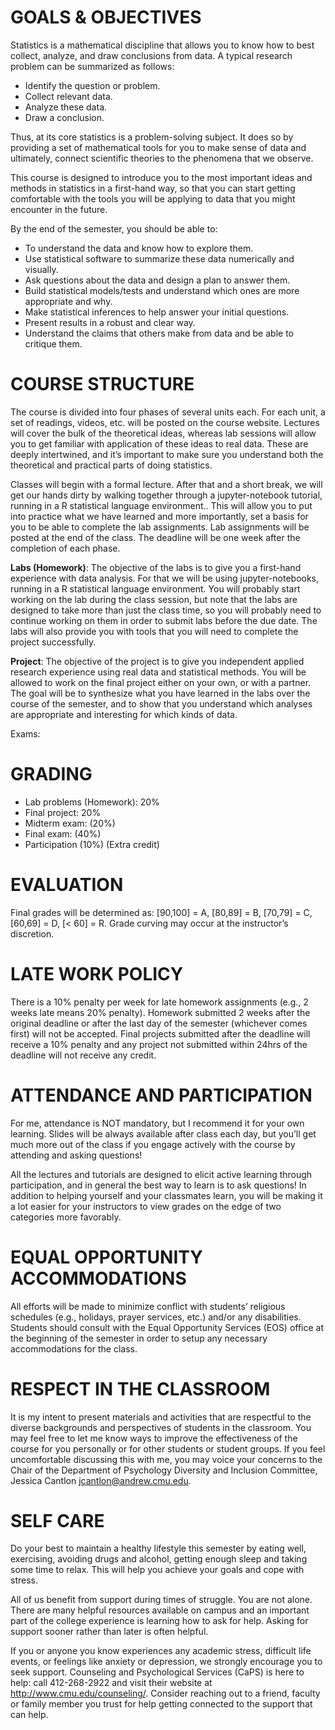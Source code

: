 # GOALS & OBJECTIVES

Statistics is a mathematical discipline that allows you to know how to best collect, analyze, and draw conclusions from data. A typical research problem can be summarized as follows:

- Identify the question or problem.
- Collect relevant data.
- Analyze these data.
- Draw a conclusion.

Thus, at its core statistics is a problem-solving subject. It does so by providing a set of  mathematical tools for you to make sense of data and ultimately, connect scientific theories to the phenomena that we observe.

This course is designed to introduce you to the most important ideas and methods in statistics in a first-hand way, so that you can start getting comfortable with the tools you will be applying to data that you might encounter in the future.

By the end of the semester, you should be able to:

- To understand the data and know how to explore them.
- Use statistical software to summarize these data numerically and visually.
- Ask questions about the data and design a plan to answer them.
- Build statistical models/tests and understand which ones are more appropriate and why.
- Make statistical inferences to help answer your initial questions.
- Present results in a robust and clear way.
- Understand the claims that others make from data and be able to critique them.


# COURSE STRUCTURE

The course is divided into four phases of several units each. For each unit, a set of readings,  videos, etc. will be posted on the course website. Lectures will cover the bulk of the  theoretical ideas, whereas lab sessions will allow you to get familiar with application of these  ideas to real data. These are deeply intertwined, and it’s important to make sure you  understand both the theoretical and practical parts of doing statistics.

Classes will begin with a formal lecture. After that and a short break, we will get our hands dirty by walking together through a jupyter-notebook tutorial, running in a R statistical language environment.. This will allow you to put into practice what we have learned and more importantly, set a basis for you to be able to complete the lab assignments. Lab assignments will be posted at the end of the class. The deadline will be one week after the completion of each phase.

**Labs (Homework)**: The objective of the labs is to give you a first-hand experience with data analysis. For that we will be using jupyter-notebooks, running in a R statistical language environment. You will probably start working on the lab  during the class session, but note that the labs are designed to take more than just the class time, so you will probably need to continue working on  them in order to submit labs before the due date. The labs will also provide you with tools that you will need to complete the project successfully.

**Project**: The objective of the project is to give you independent applied research experience using real data and statistical methods. You will be allowed to work on the final project either on your own, or with a partner. The goal will be to synthesize what you have learned in the labs over the course of the semester, and to show that you understand which analyses are appropriate and interesting for which kinds of data.

Exams:


# GRADING

- Lab problems (Homework): 20%
- Final project: 20%
- Midterm exam: (20%)
- Final exam: (40%)
- Participation (10%) (Extra credit)

# EVALUATION

Final grades will be determined as: [90,100] = A, [80,89] = B, [70,79] = C, [60,69] = D, [< 60] = R. Grade curving may occur at the instructor’s discretion.


# LATE WORK POLICY

There is a 10% penalty per week for late homework assignments (e.g., 2 weeks late means 20% penalty). Homework submitted 2 weeks after the original deadline or after the last day of the semester (whichever comes first) will not be accepted. Final projects submitted after the deadline will receive a 10% penalty and any project not submitted within 24hrs of the deadline will not receive any credit.

# ATTENDANCE AND PARTICIPATION

For me, attendance is NOT mandatory, but I recommend it for your own learning. Slides will be always available after class each day, but you’ll get much more out of the class if you engage actively with the course by attending and asking questions!

All the lectures and tutorials are designed to elicit active learning through participation, and in general the best way to learn is to ask questions! In addition to helping yourself and your classmates learn, you will be making it a lot easier for your instructors to view grades on the edge of two categories more favorably.

# EQUAL OPPORTUNITY ACCOMMODATIONS

All efforts will be made to minimize conflict with students’ religious schedules (e.g., holidays, prayer services, etc.) and/or any disabilities. Students should consult with the Equal Opportunity Services (EOS) office at the beginning of the semester in order to setup any necessary accommodations for the class.

# RESPECT IN THE CLASSROOM

It is my intent to present materials and activities that are respectful to the diverse backgrounds and perspectives of students in the classroom. You may feel free to let me know ways to improve the effectiveness of the course for you personally or for other students or student groups. If you feel uncomfortable discussing this with me, you may voice your concerns to the Chair of the Department of Psychology Diversity and Inclusion Committee, Jessica Cantlon jcantlon@andrew.cmu.edu.


# SELF CARE

Do your best to maintain a healthy lifestyle this semester by eating well, exercising, avoiding drugs and alcohol, getting enough sleep and taking some time to relax. This will help you achieve your goals and cope with stress.

All of us benefit from support during times of struggle. You are not alone. There are many helpful resources available on campus and an important part of the college experience is learning how to ask for help. Asking for support sooner rather than later is often helpful.

If you or anyone you know experiences any academic stress, difficult life events, or feelings like anxiety or depression, we strongly encourage you to seek support. Counseling and Psychological Services (CaPS) is here to help: call 412-268-2922 and visit their website at http://www.cmu.edu/counseling/. Consider reaching out to a friend, faculty or family member you trust for help getting connected to the support that can help.


